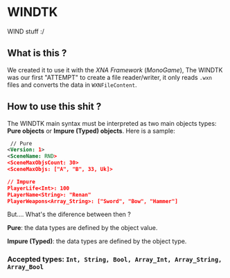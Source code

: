 # WINDTK
WIND stuff :/

## What is this ?
We created it to use it with the _XNA Framework_ (_MonoGame_), The WINDTK was our first "ATTEMPT" to create a file reader/writer, it only reads ``.wxn`` files and converts the data in ``WXNFileContent``.

## How to use this shit ?
The WINDTK main syntax must be interpreted as two main objects types: __Pure objects__ or  __Impure (Typed) objects__.
Here is a sample: 
```XML
 // Pure
<Version: 1>
<SceneName: RND>
<SceneMaxObjsCount: 30>
<SceneMaxObjs: ["A", "B", 33, Uk]>

// Impure
PlayerLife<Int>: 100
PLayerName<String>: "Renan"
PlayerWeapons<Array_String>: ["Sword", "Bow", "Hammer"]
```
But.... What's the diference between then ?

__Pure__: the data types are defined by the object value.

__Impure (Typed)__: the data types are defined by the object type.

### Accepted types: ``Int, String, Bool, Array_Int, Array_String, Array_Bool``
```
